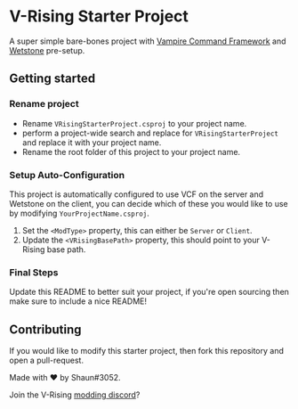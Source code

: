 # V-Rising Starter Project

A super simple bare-bones project with [Vampire Command Framework](https://github.com/decaprime/VampireCommandFramework/) and [Wetstone](https://github.com/molenzwiebel/Wetstone) pre-setup.

## Getting started

### Rename project

- Rename `VRisingStarterProject.csproj` to your project name.
- perform a project-wide search and replace 
for `VRisingStarterProject` and replace it with your project name.
- Rename the root folder of this project to your project name.

### Setup Auto-Configuration

This project is automatically configured to use VCF on the server and Wetstone on the client, you can decide
which of these you would like to use by modifying `YourProjectName.csproj`.

1. Set the `<ModType>` property, this can either be `Server` or `Client`.
2. Update the `<VRisingBasePath>` property, this should point to your V-Rising base path.

### Final Steps

Update this README to better suit your project, if you're open sourcing then make sure to include a nice README!

## Contributing

If you would like to modify this starter project, then fork this repository and open a pull-request.

Made with ♥ by Shaun#3052.

Join the V-Rising [modding discord](https://vrisingmods.com/discord)? 

